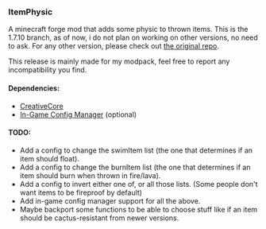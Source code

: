 ### ItemPhysic
A minecraft forge mod that adds some physic to thrown items. 
This is the 1.7.10 branch, as of now, i do not plan on working on other versions, no need to ask.
For any other version, please check out [the original repo](https://github.com/CreativeMD/ItemPhysic).

This release is mainly made for my modpack, feel free to report any incompatibility you find.

#### Dependencies:
- [CreativeCore](https://github.com/CreativeMD/CreativeCore/tree/1.7.10)
- [In-Game Config Manager](https://github.com/CreativeMD/IGCM/tree/1.7.10) (optional)

#### TODO:
- Add a config to change the swimItem list (the one that determines if an item should float).
- Add a config to change the burnItem list (the one that determines if an item should burn when thrown in fire/lava).
- Add a config to invert either one of, or all those lists. (Some people don't want items to be fireproof by default)
- Add in-game config manager support for all the above.
- Maybe backport some functions to be able to choose stuff like if an item should be cactus-resistant from newer versions.
